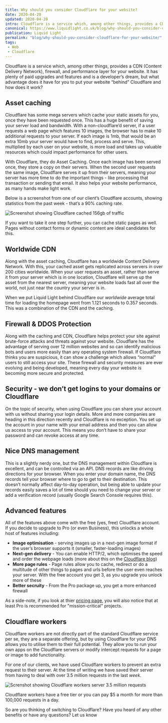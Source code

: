 ```yaml
---
title: Why should you consider Cloudflare for your website?
date: 2020-04-20
updated: 2020-04-20
intro: Cloudflare is a service which, among other things, provides a CDN (Content Delivery Network), firewall, and performance layer for your website. It has plenty of paid upgrades and features and ...
canonical: https://www.liquidlight.co.uk/blog/why-should-you-consider-cloudflare-for-your-website/
publication: Liquid Light
permalink: "blog/why-should-you-consider-cloudflare-for-your-website/"
tags:
 - Web
 - Cloudflare
---
```


Cloudflare is a service which, among other things, provides a CDN (Content Delivery Network), firewall, and performance layer for your website. It has plenty of paid upgrades and features and is a developer’s dream, but what advantage does it have for you to put your website “behind” Cloudflare and how does it work?

## Asset caching

Cloudflare has some mega servers which cache your static assets for you, once they have been requested once. This has a huge benefit of saving your server load and bandwidth. With a non-cloudflare’d server, if a user requests a web page which features 10 images, the browser has to make 10 additional requests to your server. If each image is 1mb, that would be an extra 10mb your server would have to find, process and serve. This, multiplied by each user on your website, is more load and takes up valuable resources which could impact performance for other users.

With Cloudflare, they do Asset Caching. Once each image has been served once, they store a copy on their servers. When the second user requests the same image, Cloudflare serves it up from their servers, meaning your server has more time to do the important things - like processing that transaction or sending that email. It also helps your website performance, as many hands make light work.

Below is a screenshot from one of our client’s Cloudflare accounts, showing statistics from the past week - that’s a 90% caching rate.

![Screenshot showing Cloudflare cached 156gb of traffic](/assets/img/content/why-should-you-consider-cloudflare-for-your-website/1.webp)

If you want to take it one step further, you can cache static pages as well. Pages without contact forms or dynamic content are ideal candidates for this.

## Worldwide CDN

Along with the asset caching, Cloudflare has a worldwide Content Delivery Network. With this, your cached asset gets replicated across servers in over 200 cities worldwide. When your user requests an asset, rather than serve it from your server which is in one location, Cloudflare will serve up the asset from the nearest server, meaning your website loads fast all over the world, not just near the country your server is in.

When we put Liquid Light behind Cloudflare our _worldwide_ average total time for loading the homepage went from 1.121 seconds to 0.357 seconds. This was a combination of the CDN and the caching.

## Firewall & DDOS Protection

Along with the caching and CDN, Cloudflare helps protect your site against brute-force attacks and threats against your website. Cloudflare has the advantage of serving over 12 million websites and so can identify malicious bots and users more easily than any operating system firewall. If Cloudflare thinks you are suspicious, it can show a challenge which allows “normal” users to still access your site. These firewall and security measures are ever evolving and being developed, meaning every day your website is becoming more secure and protected.

## Security - we don’t get logins to your domains or Cloudflare

On the topic of security, when using Cloudflare you can share your account with us without sharing your login details. More and more companies are heading in this direction recently and Cloudflare is no exception. You set up the account in your name with your email address and then you can allow us access to your account. This means you don’t have to share your password and can revoke access at any time.

## Nice DNS management

This is a slightly nerdy one, but the DNS management within Cloudflare is excellent, and can be controlled via an API. DNS records are like driving directions for your browser. When you enter your domain name, the DNS records tell your browser where to go to get to their destination. This doesn’t normally affect day-to-day operation, but being able to update your records easily saves a lot of time should you need to change your server or add a verification record (usually Google Search Console requires this).

## Advanced features

All of the features above come with the free (yes, free) Cloudflare account. If you decide to upgrade to Pro (or even Business), this unlocks a whole host of features including:

*   **Image optimisation** - serving images up in a next-gen image format if the user’s browser supports it (smaller, faster-loading images)
*   **Next-gen delivery** - You can enable HTTP/2, which optimises the speed and order the webpage loads (more about this on the [Cloudflare blog](https://blog.cloudflare.com/better-http-2-prioritization-for-a-faster-web/))
*   **More page rules** - Page rules allow you to cache, redirect or do a multitude of other things to pages and urls before the user even reaches your server. With the free account you get 3, as you upgrade you unlock more of these
*   **Better secruity** - From the Pro package up, you get a more enhanced firewall

As a side-note, if you look at thier [pricing page,](https://www.cloudflare.com/pricing/) you will also notice that at least Pro is recommended for "mission-critical" projects.

## Cloudflare workers

Cloudflare workers are not directly part of the standard Cloudflare service per se, they are a separate offering, but by using Cloudflare for your DNS allows you to utilise them to their full potential. They allow you to run your own apps on the Cloudflare servers or modify intercept requests for a page or image to add functionality. 

For one of our clients, we have used Cloudflare workers to prevent an extra request to their server. At the time of writing we have saved their server from having to deal with over 3.5 million requests in the last _week_.

![Screnshot showing Cloudflare workers server 3.5 million requests](/assets/img/content/why-should-you-consider-cloudflare-for-your-website/2.webp)

Cloudflare workers have a free tier or you can pay $5 a month for more than 100,000 requests in a day.

So are you thinking of switching to Cloudflare? Have you heard of any other benefits or have any questions? Let us know
